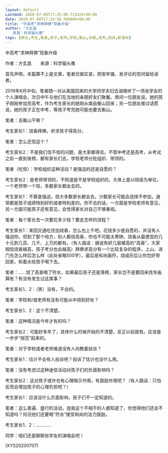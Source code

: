 ```yaml
---
layout: default
Lastmod: 2020-07-08T17:25:00.713325+00:00
date: 2020-07-08T17:24:58.599006+00:00
title: "中高考“求神拜佛”现象升级"
author: "方玄昌
　　来源：科学猫头鹰"
tags: [家长,考生,笔者,孩子,老师,学校,衡山,烧香,高考,投诉,新语丝]
---
```


中高考“求神拜佛”现象升级

作者：方玄昌　　来源：科学猫头鹰

首先声明，本篇算不上是文章，笔者仅做实录，把发牢骚、发评论的空间留给读者。

2019年6月中旬，笔者随一对从美国回来的大学同学夫妇去湖南听了一场张学友的个人演唱会，次日中午与他们在当地的亲朋好友们聚餐。席间一位朋友说，她的孩子刚刚参加完高考，作为考生家长的她刚从南岳衡山回来；另一位朋友接过话茬说，她的孩子正在中考，等孩子考完她可能也要去衡山。

笔者：去衡山干嘛？

考生家长1：烧香拜佛，祈求孩子得高分。

笔者：怎么还信这个？

考生家长2：不是我们信不信的问题，是大家都得去。不管中考还是高考，从考试之前一直到发榜，都有家长们去，学校老师分批组织、带领的。

笔者（吃惊）：学校组织这种活动？是强迫的还是自愿的？

考生家长2：是老师带领的，不知道是不是学校组织的。大体上是以班级为单位，一个老师带一个班，多数家长都会去的。

考生家长1：不算是强迫，但大多数家长都会去。少数家长可能会选择不参加，通常都是孩子成绩特别好的或者特别差的。你不去的话，一方面是学校老师有意见，另一方面可能孩子还有意见，会觉得家长对自己不够重视。

笔者：每个家长去一次要花多少钱？要走怎样的流程？

考生家长1：来回交通吃住加烧香，怎么也上千吧。花钱多少是自愿的，并没有人强迫你。但到了那个地方，别人都烧高香，你也不可能太寒碜。烧香从最便宜的几十元到几百、几千、上万的都有。（有人插话：据说有好几层楼高的“高香”，大家相信烧香越高，孩子考分也会越高）拜佛求高分有一个比较复杂的程序，上山、进门先怎么样后怎么样（此处省略500字），最后是和尚画符，烧成灰后让你包好带回家，和着水给孩子喝下去。

笔者：……烧了高香喝了符水，如果最后孩子还是落榜，家长岂不是要回来找寺庙算账？有没有发生过这类事？

考生家长1、2：（笑）没有，不会的。

笔者：学校和/或老师有没有可能从中捞到好处？

考生家长1、2：这个不清楚。

笔者：这种情况是今年才有的吗？

考生家长2：可能好多年了，具体什么时候开始的不清楚，反正以前就有。应该是一步步“规范”起来的。

笔者：对于学校或者老师难道没有人向教委投诉？

考生家长1：估计不会有人投诉吧？投诉了估计也没什么用。

笔者：没有考虑过这种迷信活动对孩子们的负面影响吗？

考生家长2：这对孩子或许也有心理暗示作用，有鼓励作用吧？（有人插话：只怕反而会增加孩子的心理负担吧？）

考生家长1：应该没什么负面影响，孩子们不一定知道的。

笔者：这么普遍、盛行的活动，连我这个不相干的人都知道了，你觉得他们还会不知道吗？何况他们还要喝“符水”接受和尚的法力鼓励。

考生家长1、2：…………

同学：咱们还是聊聊张学友的演唱会吧！

(XYS20200707)

